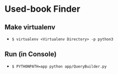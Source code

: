 # Used-book Finder

## Make virtualenv
 - ```$ virtualenv <Virtualenv Directory> -p python3```

## Run (in Console)
 - ```$ PYTHONPATH=app python app/QueryBuilder.py```
